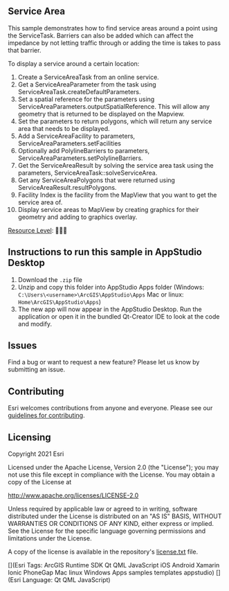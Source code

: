 ## Service Area

This sample demonstrates how to find service areas around a point using the ServiceTask. Barriers can also be added which can affect the impedance by not letting traffic through or adding the time is takes to pass that barrier.

To display a service around a certain location:

1. Create a ServiceAreaTask from an online service.
2. Get a ServiceAreaParameter from the task using ServiceAreaTask.createDefaultParameters.
3. Set a spatial reference for the parameters using ServiceAreaParameters.outputSpatialReference. This will allow any geometry that is returned to be displayed on the Mapview.
4. Set the parameters to return polygons, which will return any service area that needs to be displayed.
5. Add a ServiceAreaFacility to parameters, ServiceAreaParameters.setFacilities
6. Optionally add PolylineBarriers to parameters, ServiceAreaParameters.setPolylineBarriers.
7. Get the ServiceAreaResult by solving the service area task using the parameters, ServiceAreaTask::solveServiceArea.
8. Get any ServiceAreaPolygons that were returned using ServiceAreaResult.resultPolygons.
9. Facility Index is the facility from the MapView that you want to get the service area of.
10. Display service areas to MapView by creating graphics for their geometry and adding to graphics overlay.

[Resource Level](https://geonet.esri.com/groups/appstudio/blog/2016/12/06/how-to-describe-our-resources-in-terms-of-difficulty-complexity-and-time-to-digest): 🍌🍌🍌


## Instructions to run this sample in AppStudio Desktop

1. Download the `.zip` file
2. Unzip and copy this folder into AppStudio Apps folder (Windows: `C:\Users\<username>\ArcGIS\AppStudio\Apps` Mac or linux: `Home\ArcGIS\AppStudio\Apps`)
3. The new app will now appear in the AppStudio Desktop. Run the application or open it in the bundled Qt-Creator IDE to look at the code and modify.

## Issues

Find a bug or want to request a new feature?  Please let us know by submitting an issue.

## Contributing

Esri welcomes contributions from anyone and everyone. Please see our [guidelines for contributing](https://github.com/esri/contributing).

## Licensing
Copyright 2021 Esri

Licensed under the Apache License, Version 2.0 (the "License");
you may not use this file except in compliance with the License.
You may obtain a copy of the License at

http://www.apache.org/licenses/LICENSE-2.0

Unless required by applicable law or agreed to in writing, software
distributed under the License is distributed on an "AS IS" BASIS,
WITHOUT WARRANTIES OR CONDITIONS OF ANY KIND, either express or implied.
See the License for the specific language governing permissions and
limitations under the License.

A copy of the license is available in the repository's [license.txt](license.txt) file.


[](Esri Tags: ArcGIS Runtime SDK Qt QML JavaScript iOS Android Xamarin Ionic PhoneGap Mac linux Windows Apps samples templates appstudio)
[](Esri Language: Qt QML JavaScript)
